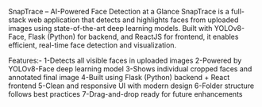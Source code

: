 SnapTrace – AI-Powered Face Detection at a Glance
SnapTrace is a full-stack web application that detects and highlights faces from uploaded images using state-of-the-art deep learning models. 
Built with YOLOv8-Face, Flask (Python) for backend, and ReactJS for frontend, it enables efficient, real-time face detection and visualization.

 Features:-
1-Detects all visible faces in uploaded images
2-Powered by YOLOv8-Face deep learning model
3-Shows individual cropped faces and annotated final image
4-Built using Flask (Python) backend + React frontend
5-Clean and responsive UI with modern design
6-Folder structure follows best practices
7-Drag-and-drop ready for future enhancements
